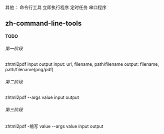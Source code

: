 其他：
命令行工具
立即执行程序
定时任务
串口程序

## zh-command-line-tools
#### TODO
###### 第一阶段
zhtml2pdf input output
input: url, filename, path/filename
output: filename, path/filename(png/pdf)

###### 第二阶段
zhtml2pdf --args value input output

###### 第三阶段
zhtml2pdf -缩写 value --args value input output